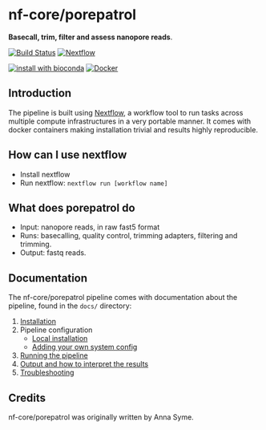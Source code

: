 # nf-core/porepatrol

**Basecall, trim, filter and assess nanopore reads**.

[![Build Status](https://travis-ci.com/nf-core/porepatrol.svg?branch=master)](https://travis-ci.com/nf-core/porepatrol)
[![Nextflow](https://img.shields.io/badge/nextflow-%E2%89%A50.32.0-brightgreen.svg)](https://www.nextflow.io/)

[![install with bioconda](https://img.shields.io/badge/install%20with-bioconda-brightgreen.svg)](http://bioconda.github.io/)
[![Docker](https://img.shields.io/docker/automated/nfcore/porepatrol.svg)](https://hub.docker.com/r/nfcore/porepatrol)

## Introduction
The pipeline is built using [Nextflow](https://www.nextflow.io), a workflow tool to run tasks across multiple compute infrastructures in a very portable manner. It comes with docker containers making installation trivial and results highly reproducible.

## How can I use nextflow 

* Install nextflow
* Run nextflow: `nextflow run [workflow name]`

## What does porepatrol do

* Input: nanopore reads, in raw fast5 format
* Runs: basecalling, quality control, trimming adapters, filtering and trimming. 
* Output: fastq reads. 

## Documentation
The nf-core/porepatrol pipeline comes with documentation about the pipeline, found in the `docs/` directory:

1. [Installation](https://nf-co.re/usage/installation)
2. Pipeline configuration
    * [Local installation](https://nf-co.re/usage/local_installation)
    * [Adding your own system config](https://nf-co.re/usage/adding_own_config)
3. [Running the pipeline](docs/usage.md)
4. [Output and how to interpret the results](docs/output.md)
5. [Troubleshooting](https://nf-co.re/usage/troubleshooting)

## Credits
nf-core/porepatrol was originally written by Anna Syme.
